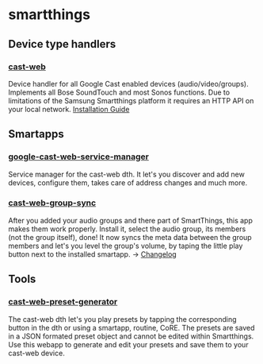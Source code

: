 # smartthings
## Device type handlers
### [cast-web](https://github.com/vervallsweg/smartthings/tree/master/device-handlers/cast-web "cast-web")
Device handler for all Google Cast enabled devices (audio/video/groups). Implements all Bose SoundTouch and most Sonos functions. Due to limitations of the Samsung Smartthings platform it requires an HTTP API on your local network. 
[Installation Guide](https://vervallsweg.github.io/smartthings/cast-web-installation-guide "Installation Guide")
## Smartapps
### [google-cast-web-service-manager](https://github.com/vervallsweg/smartthings/tree/master/smartapps/google-cast-web-service-manager "google-cast-web-service-manager")
Service manager for the cast-web dth. It let's you discover and add new devices, configure them, takes care of address changes and much more.
### [cast-web-group-sync](https://raw.githubusercontent.com/vervallsweg/smartthings/master/smartapps/vervallsweg/cast-web-group-sync.src/cast-web-group-sync.groovy "cast-web-group-sync")
After you added your audio groups and there part of SmartThings, this app makes them work properly. Install it, select the audio group, its members (not the group itself), done! It now syncs the meta data between the group members and let's you level the group's volume, by taping the little play button next to the installed smartapp.
-> [Changelog](https://github.com/vervallsweg/smartthings/blob/master/smartapps/vervallsweg/cast-web-group-sync.src/README.md "Changelog")
## Tools
### [cast-web-preset-generator](https://vervallsweg.github.io/smartthings/cast-web-preset-generator/preset-generator.html "cast-web-preset-generator")
The cast-web dth let's you play presets by tapping the corresponding button in the dth or using a smartapp, routine, CoRE. The presets are saved in a JSON formated preset object and cannot be edited within Smartthings. Use this webapp to generate and edit your presets and save them to your cast-web device.